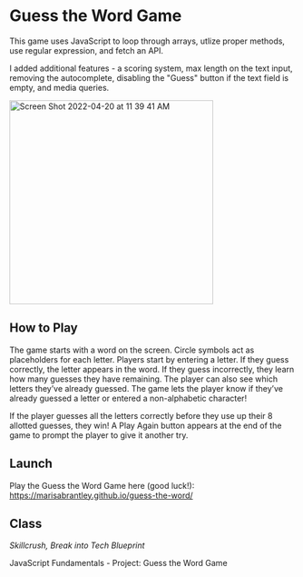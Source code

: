 # Guess the Word Game

This game uses JavaScript to loop through arrays, utlize proper methods, use regular expression, and fetch an API.

I added additional features - a scoring system, max length on the text input, removing the autocomplete, disabling the "Guess" button if the text field is empty, and media queries.

<img width="359" alt="Screen Shot 2022-04-20 at 11 39 41 AM" src="https://user-images.githubusercontent.com/60168324/164303934-dbe35c98-e469-4be2-a538-095cc4cbdd47.png">

## How to Play
The game starts with a word on the screen. Circle symbols act as placeholders for each letter. Players start by entering a letter. If they guess correctly, the letter appears in the word. If they guess incorrectly, they learn how many guesses they have remaining. The player can also see which letters they’ve already guessed. The game lets the player know if they’ve already guessed a letter or entered a non-alphabetic character!

If the player guesses all the letters correctly before they use up their 8 allotted guesses, they win! A Play Again button appears at the end of the game to prompt the player to give it another try.

## Launch

Play the Guess the Word Game here (good luck!): https://marisabrantley.github.io/guess-the-word/

## Class
*Skillcrush, Break into Tech Blueprint*

JavaScript Fundamentals - Project: Guess the Word Game
